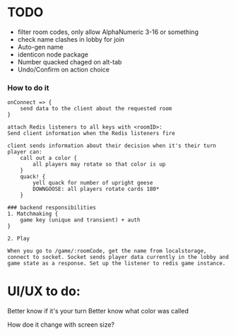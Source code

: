 # TODO

- filter room codes, only allow AlphaNumeric 3-16 or something
- check name clashes in lobby for join
- Auto-gen name
- identicon node package
- Number quacked chaged on alt-tab
- Undo/Confirm on action choice

### How to do it

```
onConnect => {
    send data to the client about the requested room
}

attach Redis listeners to all keys with <roomID>:
Send client information when the Redis listeners fire

client sends information about their decision when it's their turn
player can:
    call out a color {
        all players may rotate so that color is up
    }
    quack! {
        yell quack for number of upright geese
        DOWNGOOSE: all players rotate cards 180*
    }
```

```
### backend responsibilities
1. Matchmaking {
    game key (unique and transient) + auth
}

2. Play
```

```
When you go to /game/:roomCode, get the name from localstorage, connect to socket. Socket sends player data currently in the lobby and game state as a response. Set up the listener to redis game instance.
```

# UI/UX to do:

Better know if it's your turn
Better know what color was called

How doe it change with screen size?
